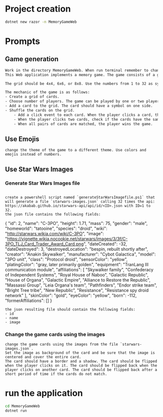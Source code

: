# Project creation
```bash
dotnet new razor -n MemoryGameWeb
```


# Prompts
## Game generation
```bash
Work in the directory MemoryGameWeb. When run terminal remember to change the right directory, for example: `cd MemoryGameWeb && dotnet test`.
This Web application implements a memory game. The game consists of a grid of cards. Each card has a symbol on one side. The cards are arranged randomly on the grid with the symbol face down. The player flips two cards over each turn. If the two cards have the same symbol, they remain face up. Otherwise, the cards flip back over after a short period of time. The goal of the game is to match all pairs of cards.

The grid should be 4x4, 6x6, or 8x8. Use the numbers from 1 to 32 as symbols. 

The mechanic of the game is as follows:
- Create a grid of cards. 
- Choose number of players. The game can be played by one or two players.
- Add a card to the grid. The card should have a symbol on one side.
- Shuffle the cards on the grid.
    - Add a click event to each card. When the player clicks a card, the card flips over.
    - When the player clicks two cards, check if the cards have the same symbol. If the cards have the same symbol, the cards remain face up. Otherwise, the cards flip back over.
    - When all pairs of cards are matched, the player wins the game.
```


## Use Emojis
```
change the theme of the game to a different theme. Use colors and emojis instead of numbers. 
```

## Use Star Wars Images

### Generate Star Wars Images file
```

create a powershell script named `generateStarWarsImagefile.ps1` that will generate a file `starwars-images.json` calling 32 times the api: https://akabab.github.io/starwars-api/api/id/<ID>.json with ID=1 to 32. 
the json file contains the following fields:
```
{
  "id": 2,
  "name": "C-3PO",
  "height": 1.71,
  "mass": 75,
  "gender": "male",
  "homeworld": "tatooine",
  "species": "droid",
  "wiki": "http://starwars.wikia.com/wiki/C-3PO",
  "image": "https://vignette.wikia.nocookie.net/starwars/images/3/3f/C-3PO_TLJ_Card_Trader_Award_Card.png",
  "dateCreated": -32,
  "dateDestroyed": 3,
  "destroyedLocation": "bespin, rebuilt shortly after",
  "creator": "Anakin Skywalker",
  "manufacturer": "Cybot Galactica",
  "model": "3PO unit",
  "class": "Protocol droid",
  "sensorColor": "yellow",
  "platingColor": "gray, later primarily golden",
  "equipment": "TranLang III communication module",
  "affiliations": [
    "Skywalker family",
    "Confederacy of Independent Systems",
    "Royal House of Naboo",
    "Galactic Republic",
    "House of Organa",
    "Galactic Empire",
    "Alliance to Restore the Republic",
    "Massassi Group",
    "Leia Organa's team",
    "Pathfinders",
    "Endor strike team",
    "Bright Tree tribe",
    "New Republic",
    "Resistance",
    "Resistance spy droid network"
  ],
  "skinColor": "gold",
  "eyeColor": "yellow",
  "born": -112,
  "formerAffiliations": []
}
```
the json resulting file should contain the following fields:
- id
- name
- image
```

### Change the game cards using the images
```
change the game cards using the images from the file `starwars-images.json`.
Set the image as background of the card and be sure that the image is centered and cover the entire card.
The card should have a border and a shadow. The card should be flipped when the player clicks on it. The card should be flipped back when the player clicks on another card. The card should be flipped back after a short period of time if the cards do not match.
```

# run the application
```bash
cd MemoryGameWeb
dotnet run
``` 